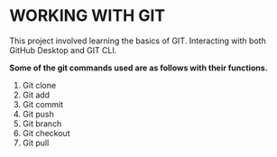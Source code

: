 # WORKING WITH GIT
This project involved learning the basics of GIT. Interacting with both GitHub Desktop and GIT CLI.  

**Some of the git commands used are as follows with their functions.**
1. Git clone 
2. Git add
3. Git commit
4. Git push
5. Git branch 
6. Git checkout
7. Git pull
